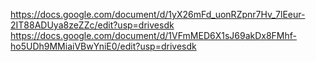 https://docs.google.com/document/d/1yX26mFd_uonRZpnr7Hv_7lEeur-2IT88ADUya8zeZZc/edit?usp=drivesdk
https://docs.google.com/document/d/1VFmMED6X1sJ69akDx8FMhf-ho5UDh9MMiaiVBwYniE0/edit?usp=drivesdk
